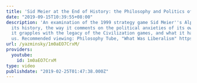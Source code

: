 ```yaml
---
title: 'Sid Meier at the End of History: the Philosophy and Politics of Alpha Centauri'
date: "2019-09-15T10:39:55+08:00"
description: 'An examination of the 1999 strategy game Sid Meier''s Alpha Centauri--
  its history, the way it comments on the political anxieties of its own time, how
  it grapples with the legacy of the Civilization games, and what it has to teach
  us. Recommended viewing: Philosophy Tube, "What Was Liberalism" https://www.youtube.com/watch?v=VlLgvSduugI&t=2s'
url: /yazminsky/1m0aEO7CrxM/
providers:
  youtube:
    id: 1m0aEO7CrxM
type: video
publishdate: "2019-02-25T01:47:38.000Z"
---
```

